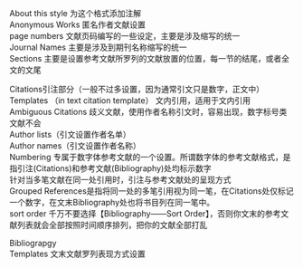 
About this style 为这个格式添加注解  
Anonymous Works 匿名作者文献设置  
page numbers 文献页码编写的一些设定，主要是涉及缩写的统一  
Journal Names 主要是涉及到期刊名称缩写的统一  
Sections 主要是设置参考文献所罗列的文献放置的位置，每一节的结尾，或者全文的文尾  

Citations引注部分（一般不过多设置，因为通常引文只是数字，正文中）  
Templates （in text citation template） 文内引用，适用于文内引用  
Ambiguous Citations 歧义文献，使用作者名称引文时，容易出现，数字标号类文献不会  
Author lists（引文设置作者名单）  
Author names（引文设置作者名称）  
Numbering 专属于数字体参考文献的一个设置。所谓数字体的参考文献格式，是指引注(Citations)和参考文献(Bibliography)处均标示数字  
                    针对当多笔文献在同一处引用时，引注与参考文献处的呈现方式  
                    Grouped References是指将同一处的多笔引用视为同一笔，在Citations处仅标记一个数字，在文末Bibliography处也将书目列在同一笔中。  
sort order 千万不要选择【Bibliography——Sort Order】，否则你文末的参考文献列表就会全部按照时间顺序排列，把你的文献全部打乱  



Bibliograpgy   
Templates 文末文献罗列表现方式设置  
